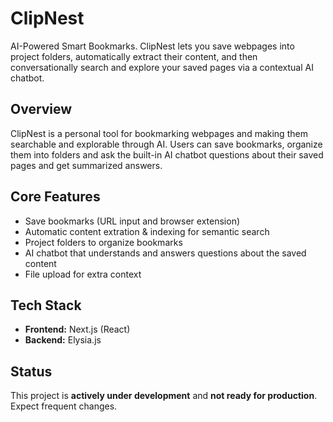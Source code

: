 # ClipNest

AI-Powered Smart Bookmarks. ClipNest lets you save webpages into project folders, automatically extract their content, and then conversationally search and explore your saved pages via a contextual AI chatbot.

## Overview

ClipNest is a personal tool for bookmarking webpages and making them searchable and explorable through AI.
Users can save bookmarks, organize them into folders and ask the built-in AI chatbot questions about their saved pages and get summarized answers.

## Core Features

- Save bookmarks (URL input and browser extension)
- Automatic content extration & indexing for semantic search
- Project folders to organize bookmarks
- AI chatbot that understands and answers questions about the saved content
- File upload for extra context

## Tech Stack

- **Frontend:** Next.js (React)
- **Backend:** Elysia.js

## Status

This project is **actively under development** and **not ready for production**. Expect frequent changes.
